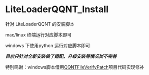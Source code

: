 # LiteLoaderQQNT_Install
针对 LiteLoaderQQNT 的安装脚本

mac/linux 终端运行对应脚本即可

windows 下使用python 运行对应脚本即可

***目前只针对全新安装做了适配，升级安装等情况尚不完善***

特别鸣谢：windows脚本借用[QQNTFileVerifyPatch](https://github.com/LiteLoaderQQNT/QQNTFileVerifyPatch)项目代码实现修补